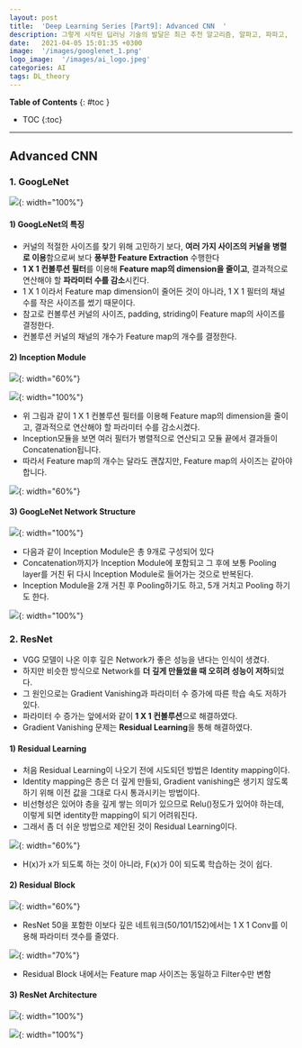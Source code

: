 ```yaml
---
layout: post
title:  'Deep Learning Series [Part9]: Advanced CNN  '
description: 그렇게 시작된 딥러닝 기술의 발달은 최근 추천 알고리즘, 알파고, 파파고, 자율 주행 등 많은 분야에서 엄청난 변화를 가져오고 있습니다.
date:   2021-04-05 15:01:35 +0300
image:  '/images/googlenet_1.png'
logo_image:  '/images/ai_logo.jpeg'
categories: AI
tags: DL_theory
---
```



**Table of Contents**
{: #toc }
*  TOC
{:toc}

---

## Advanced CNN  

### 1. GoogLeNet

![](/images/googlenet_1.png){: width="100%"}   



#### 1) GoogLeNet의 특징  

- 커널의 적절한 사이즈를 찾기 위해 고민하기 보다, **여러 가지 사이즈의 커널을 병렬로 이용**함으로써 보다 **풍부한 Feature Extraction** 수행한다
- **1 X 1 컨볼루션 필터**를 이용해 **Feature map의 dimension을 줄이고**, 결과적으로 연산해야 할 **파라미터 수를 감소**시킨다.
- 1 X 1 이라서 Feature map dimension이 줄어든 것이 아니라, 1 X 1 필터의 채널 수를 작은 사이즈를 썼기 때문이다.
- 참고로 컨볼루션 커널의 사이즈, padding, striding이 Feature map의 사이즈를 결정한다.
- 컨볼루션 커널의 채널의 개수가 Feature map의 개수를 결정한다.  

#### 2) Inception Module

![](/images/googlenet_2.png){: width="60%"}   

![](/images/googlenet_3.png){: width="100%"}   

- 위 그림과 같이 1 X 1 컨볼루션 필터를 이용해 Feature map의 dimension을 줄이고, 결과적으로 연산해야 할 파라미터 수를 감소시켰다.  
- Inception모듈을 보면 여러 필터가 병렬적으로 연산되고 모듈 끝에서 결과들이 Concatenation됩니다.  
- 따라서 Feature map의 개수는 달라도 괜찮지만, Feature map의 사이즈는 같아야 합니다.  

![](/images/googlenet_4.png){: width="60%"}   

#### 3) GoogLeNet Network Structure

![](/images/googlenet_1.png){: width="100%"}   

- 다음과 같이 Inception Module은 총 9개로 구성되어 있다
- Concatenation까지가 Inception Module에 포함되고 그 후에 보통 Pooling layer를 거친 뒤 다시 Inception Module로 들어가는 것으로 반복된다.  
- Inception Module을 2개 거친 후 Pooling하기도 하고, 5개 거치고 Pooling 하기도 한다.

![](/images/googlenet_6.png){: width="100%"}   

### 2. ResNet  

- VGG 모델이 나온 이후 깊은 Network가 좋은 성능을 낸다는 인식이 생겼다.
- 하지만 비슷한 방식으로 Network를 **더 깊게 만들었을 때 오히려 성능이 저하**되었다.
- 그 원인으로는 Gradient Vanishing과 파라미터 수 증가에 따른 학습 속도 저하가 있다.
- 파라미터 수 증가는 앞에서와 같이 **1 X 1 컨볼루션**으로 해결하였다.
- Gradient Vanishing 문제는 **Residual Learning**을 통해 해결하였다.  

#### 1) Residual Learning

- 처음 Residual Learning이 나오기 전에 시도되던 방법은 Identity mapping이다.
- Identity mapping은 층은 더 깊게 만들되, Gradient vanishing은 생기지 않도록 하기 위해 이전 값을 그대로 다시 통과시키는 방법이다.
- 비선형성은 있어야 층을 깊게 쌓는 의미가 있으므로 Relu()정도가 있어야 하는데, 이렇게 되면 identity한 mapping이 되기 어려워진다.
- 그래서 좀 더 쉬운 방법으로 제안된 것이 Residual Learning이다. 

![](/images/googlenet_7.png){: width="60%"}  

- H(x)가 x가 되도록 하는 것이 아니라, F(x)가 0이 되도록 학습하는 것이 쉽다.  

#### 2) Residual Block

![](/images/resnet_1.png){: width="60%"}  

- ResNet 50을 포함한 이보다 깊은 네트워크(50/101/152)에서는 1 X 1 Conv를 이용해 파라미터 갯수를 줄였다.

![](/images/resnet_2.png){: width="70%"}  

- Residual Block 내에서는 Feature map 사이즈는 동일하고 Filter수만 변함  

#### 3) ResNet Architecture

![](/images/resnet_4.png){: width="100%"}  

![](/images/resnet_3.png){: width="100%"}  


